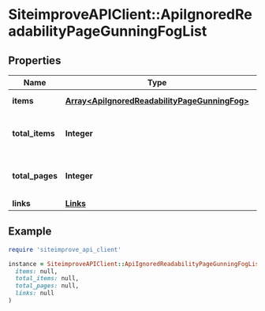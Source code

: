 # SiteimproveAPIClient::ApiIgnoredReadabilityPageGunningFogList

## Properties

| Name | Type | Description | Notes |
| ---- | ---- | ----------- | ----- |
| **items** | [**Array&lt;ApiIgnoredReadabilityPageGunningFog&gt;**](ApiIgnoredReadabilityPageGunningFog.md) | Set of items. |  |
| **total_items** | **Integer** | Total number of items in result set. |  |
| **total_pages** | **Integer** | Total number of pages in result set. |  |
| **links** | [**Links**](Links.md) |  | [optional] |

## Example

```ruby
require 'siteimprove_api_client'

instance = SiteimproveAPIClient::ApiIgnoredReadabilityPageGunningFogList.new(
  items: null,
  total_items: null,
  total_pages: null,
  links: null
)
```

